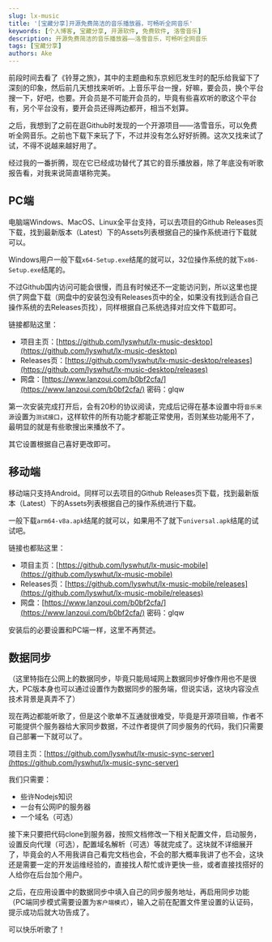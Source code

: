 ```yaml
---
slug: lx-music
title: '[宝藏分享]开源免费简洁的音乐播放器，可畅听全网音乐'
keywords: [个人博客, 宝藏分享, 开源软件, 免费软件, 洛雪音乐]
description: 开源免费简洁的音乐播放器——洛雪音乐，可畅听全网音乐
tags: [宝藏分享]
authors: Ake
---
```


前段时间去看了《铃芽之旅》，其中的主题曲和东京蚓厄发生时的配乐给我留下了深刻的印象，然后前几天想找来听听。上音乐平台一搜，好嘛，要会员，换个平台搜一下，好吧，也要。开会员是不可能开会员的，毕竟有些喜欢听的歌这个平台有，另个平台没有，要开会员还得两边都开，相当不划算。

之后，我想到了之前在逛Github时发现的一个开源项目——洛雪音乐，可以免费听全网音乐。之前也下载下来玩了下，不过并没有怎么好好折腾。这次又找来试了试，不得不说越来越好用了。

经过我的一番折腾，现在它已经成功替代了其它的音乐播放器，除了年底没有听歌报告看，对我来说简直堪称完美。

<!--truncate-->

## PC端

电脑端Windows、MacOS、Linux全平台支持，可以去项目的Github Releases页下载，找到最新版本（Latest）下的Assets列表根据自己的操作系统进行下载就可以。

Windows用户一般下载`x64-Setup.exe`结尾的就可以，32位操作系统的就下`x86-Setup.exe`结尾的。

不过Github国内访问可能会很慢，而且有时候还不一定能访问到，所以这里也提供了网盘下载（网盘中的安装包没有Releases页中的全，如果没有找到适合自己操作系统的去Releases页找），同样根据自己系统选择对应文件下载即可。

链接都贴这里：

- 项目主页：[https://github.com/lyswhut/lx-music-desktop](https://github.com/lyswhut/lx-music-desktop)
- Releases页：[https://github.com/lyswhut/lx-music-desktop/releases](https://github.com/lyswhut/lx-music-desktop/releases)
- 网盘：[https://www.lanzoui.com/b0bf2cfa/](https://www.lanzoui.com/b0bf2cfa/) 密码：glqw

第一次安装完成打开后，会有20秒的协议阅读，完成后记得在基本设置中将`音乐来源`设置为`测试接口`，这样软件的所有功能才都能正常使用，否则某些功能用不了，最明显的就是有些歌搜出来播放不了。

其它设置根据自己喜好更改即可。

## 移动端

移动端只支持Android。同样可以去项目的Github Releases页下载，找到最新版本（Latest）下的Assets列表根据自己的操作系统进行下载。

一般下载`arm64-v8a.apk`结尾的就可以，如果用不了就下`universal.apk`结尾的试试吧。

链接也都贴这里：

- 项目主页：[https://github.com/lyswhut/lx-music-mobile](https://github.com/lyswhut/lx-music-mobile)
- Releases页：[https://github.com/lyswhut/lx-music-mobile/releases](https://github.com/lyswhut/lx-music-mobile/releases)
- 网盘：[https://www.lanzoui.com/b0bf2cfa/](https://www.lanzoui.com/b0bf2cfa/) 密码：glqw

安装后的必要设置和PC端一样，这里不再赘述。

## 数据同步

（这里特指在公网上的数据同步，毕竟只能局域网上数据同步好像作用也不是很大，PC版本身也可以通过设置作为数据同步的服务端，但说实话，这块内容没点技术背景是真弄不了）

现在两边都能听歌了，但是这个歌单不互通就很难受，毕竟是开源项目嘛，作者不可能提供个服务器给大家同步数据，不过作者提供了同步服务的代码，我们只需要自己部署一下就可以了。

项目主页：[https://github.com/lyswhut/lx-music-sync-server](https://github.com/lyswhut/lx-music-sync-server)

我们只需要：

- 些许Nodejs知识
- 一台有公网IP的服务器
- 一个域名（可选）

接下来只要把代码clone到服务器，按照文档修改一下相关配置文件，启动服务，设置反向代理（可选），配置域名解析（可选）等就完成了。这块就不详细展开了，毕竟会的人不用我讲自己看完文档也会，不会的那大概率我讲了也不会，这块还是需要一定的开发运维经验的，直接找人帮忙或许更快一些，或者直接找搭好的人给你在后台加个用户。

之后，在应用设置中的数据同步中填入自己的同步服务地址，再启用同步功能（PC端同步模式需要设置为`客户端模式`），输入之前在配置文件里设置的认证码，提示成功后就大功告成了。

可以快乐听歌了！
